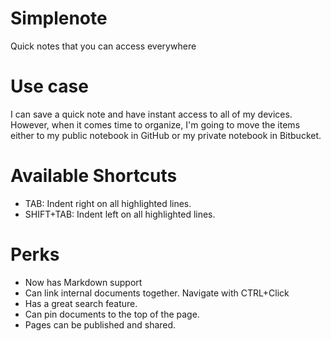# Simplenote
Quick notes that you can access everywhere

# Use case
I can save a quick note and have instant access to all of my devices.
However, when it comes time to organize, I'm going to move the items either to my public notebook in GitHub or my private notebook in Bitbucket.

# Available Shortcuts
* TAB: Indent right on all highlighted lines.
* SHIFT+TAB: Indent left on all highlighted lines.

# Perks
* Now has Markdown support
* Can link internal documents together. Navigate with CTRL+Click
* Has a great search feature.
* Can pin documents to the top of the page.
* Pages can be published and shared.
